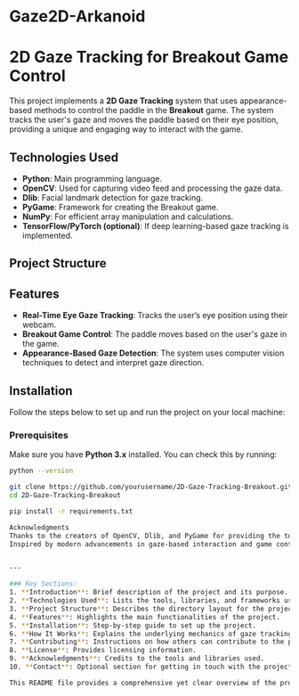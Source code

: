 # Gaze2D-Arkanoid

# 2D Gaze Tracking for Breakout Game Control

This project implements a **2D Gaze Tracking** system that uses appearance-based methods to control the paddle in the **Breakout** game. The system tracks the user's gaze and moves the paddle based on their eye position, providing a unique and engaging way to interact with the game.

## Technologies Used

- **Python**: Main programming language.
- **OpenCV**: Used for capturing video feed and processing the gaze data.
- **Dlib**: Facial landmark detection for gaze tracking.
- **PyGame**: Framework for creating the Breakout game.
- **NumPy**: For efficient array manipulation and calculations.
- **TensorFlow/PyTorch (optional)**: If deep learning-based gaze tracking is implemented.

## Project Structure


## Features

- **Real-Time Eye Gaze Tracking**: Tracks the user’s eye position using their webcam.
- **Breakout Game Control**: The paddle moves based on the user's gaze in the game.
- **Appearance-Based Gaze Detection**: The system uses computer vision techniques to detect and interpret gaze direction.

## Installation

Follow the steps below to set up and run the project on your local machine:

### Prerequisites

Make sure you have **Python 3.x** installed. You can check this by running:

```bash
python --version

git clone https://github.com/yourusername/2D-Gaze-Tracking-Breakout.git
cd 2D-Gaze-Tracking-Breakout

pip install -r requirements.txt

Acknowledgments
Thanks to the creators of OpenCV, Dlib, and PyGame for providing the tools that made this project possible.
Inspired by modern advancements in gaze-based interaction and game control.


---

### Key Sections:
1. **Introduction**: Brief description of the project and its purpose.
2. **Technologies Used**: Lists the tools, libraries, and frameworks used.
3. **Project Structure**: Describes the directory layout for the project.
4. **Features**: Highlights the main functionalities of the project.
5. **Installation**: Step-by-step guide to set up the project.
6. **How It Works**: Explains the underlying mechanics of gaze tracking and game control.
7. **Contributing**: Instructions on how others can contribute to the project.
8. **License**: Provides licensing information.
9. **Acknowledgments**: Credits to the tools and libraries used.
10. **Contact**: Optional section for getting in touch with the project creator.

This README file provides a comprehensive yet clear overview of the project and is ready to be added to your repository.

